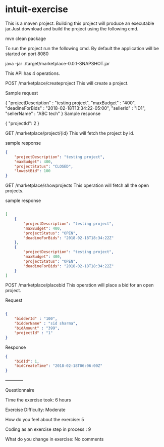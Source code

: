# intuit-exercise

This is a maven project. Building this project will produce an executable jar.Just download and build the project using the following cmd. 

mvn clean package

To run the project run the following cmd. By default the application will be started on port 8080

java -jar ./target/marketplace-0.0.1-SNAPSHOT.jar


This API has 4 operations.

POST /marketplace/createproject This will create a project.

Sample request 

{
	"projectDescription" : "testing project",
	"maxBudget" : "400",
	"deadineForBids" : "2018-02-18T13:34:22-05:00",
	"sellerId" : "ID1",
	"sellerName" : "ABC tech"
}
Sample response

{
    "projectId": 2
}


GET /marketplace/project/{id} This will fetch the project by id.

sample response


```json
{
    "projectDescription": "testing project",
    "maxBudget": 400,
    "projectStatus": "CLOSED",
    "lowestBid": 100
}
```

GET /marketplace/showprojects  This operation will fetch all the open projects.

sample response

```json

[
    {
        "projectDescription": "testing project",
        "maxBudget": 400,
        "projectStatus": "OPEN",
        "deadineForBids": "2018-02-18T18:34:22Z"
    },
    {
        "projectDescription": "testing project",
        "maxBudget": 400,
        "projectStatus": "OPEN",
        "deadineForBids": "2018-02-18T18:34:22Z"
    }
]
```

POST /marketplace/placebid This operation will place a bid for an open project.

Request

```json

{
	"bidderId" : "100",
	"bidderName" : "sid sharma",
	"bidAmount" : "399",
	"projectId" : "1"
}

```


Response 
```json
{
    "bidId": 1,
    "bidCreateTime": "2018-02-18T06:06:00Z"
}
```

————

Questionnaire

Time the exercise took: 6 hours

Exercise Difficulty: Moderate

How do you feel about the exercise: 5

Coding as an exercise step in process : 9

What do you change in exercise: No comments







